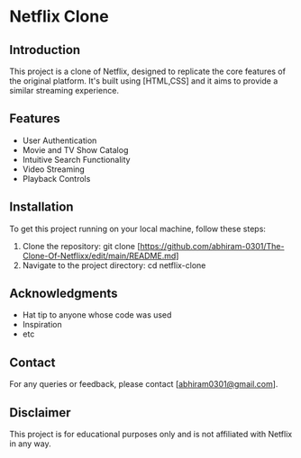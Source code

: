 # Netflix Clone

## Introduction
This project is a clone of Netflix, designed to replicate the core features of the original platform. It's built using [HTML,CSS] and it aims to provide a similar streaming experience.

## Features
- User Authentication
- Movie and TV Show Catalog
- Intuitive Search Functionality
- Video Streaming
- Playback Controls

## Installation
To get this project running on your local machine, follow these steps:
1. Clone the repository: git clone [https://github.com/abhiram-0301/The-Clone-Of-Netflixx/edit/main/README.md]
2. Navigate to the project directory: cd netflix-clone


## Acknowledgments
- Hat tip to anyone whose code was used
- Inspiration
- etc

## Contact
For any queries or feedback, please contact [abhiram0301@gmail.com].

## Disclaimer
This project is for educational purposes only and is not affiliated with Netflix in any way.
